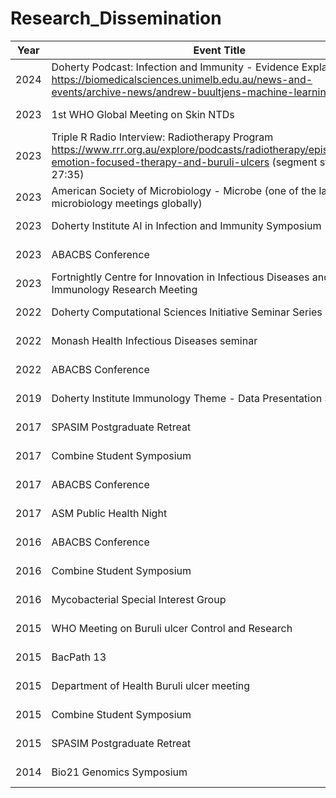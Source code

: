 # Research_Dissemination



| Year | Event Title                                               | Role                 | National/International | Location             |
|------|-----------------------------------------------------------|----------------------|------------------------|----------------------|
| 2024 | Doherty Podcast: Infection and Immunity - Evidence Explained https://biomedicalsciences.unimelb.edu.au/news-and-events/archive-news/andrew-buultjens-machine-learning | 🔴 **Invited interview**   | National               | Melbourne, Australia |
| 2023 | 1st WHO Global Meeting on Skin NTDs                       | Oral presentation    | International          | Geneva, Switzerland  |
| 2023 | Triple R Radio Interview: Radiotherapy Program https://www.rrr.org.au/explore/podcasts/radiotherapy/episodes/6675-emotion-focused-therapy-and-buruli-ulcers (segment starts at 27:35)| 🔴 **Invited interview**    | National               | Melbourne, Australia |
| 2023 | American Society of Microbiology - Microbe (one of the largest microbiology meetings globally) | Oral presentation    | International          | Houston, TX, USA     |
| 2023 | Doherty Institute AI in Infection and Immunity Symposium | 🔴 **Invited presentation** | National               | Melbourne, Australia |
| 2023 | ABACBS Conference                                         | Poster               | National               | Brisbane, Australia  |
| 2023 | Fortnightly Centre for Innovation in Infectious Diseases and Immunology Research Meeting | Invited presentation | National             | Geelong, Australia   |
| 2022 | Doherty Computational Sciences Initiative Seminar Series  | 🔴 **Invited presentation** | National               | Melbourne, Australia |
| 2022 | Monash Health Infectious Diseases seminar                 | 🔴 **Invited presentation** | National               | Melbourne, Australia |
| 2022 | ABACBS Conference                                         | Poster               | National               | Melbourne, Australia |
| 2019 | Doherty Institute Immunology Theme - Data Presentation Series | 🔴 **Invited presentation** | National              | Melbourne, Australia |
| 2017 | SPASIM Postgraduate Retreat                               | Oral presentation    | National               | Lancefield, Australia |
| 2017 | Combine Student Symposium                                 | Oral presentation    | National               | Adelaide, Australia  |
| 2017 | ABACBS Conference                                         | Poster               | National               | Adelaide, Australia  |
| 2017 | ASM Public Health Night                                   | 🔴 **Invited presentation** | National               | Melbourne, Australia |
| 2016 | ABACBS Conference                                         | Oral presentation    | National               | Brisbane, Australia  |
| 2016 | Combine Student Symposium                                 | Poster               | National               | Brisbane, Australia  |
| 2016 | Mycobacterial Special Interest Group                      | 🔴 **Invited presentation** | National               | Melbourne, Australia |
| 2015 | WHO Meeting on Buruli ulcer Control and Research          | Oral presentation    | International          | Geneva, Switzerland  |
| 2015 | BacPath 13                                                | Poster               | National               | San Remo, Australia  |
| 2015 | Department of Health Buruli ulcer meeting                 | 🔴 **Invited presentation** | National               | Melbourne, Australia |
| 2015 | Combine Student Symposium                                 | Poster               | National               | Sydney, Australia    |
| 2015 | SPASIM Postgraduate Retreat                               | Oral presentation    | National               | Lancefield, Australia |
| 2014 | Bio21 Genomics Symposium                                  | Oral presentation    | National               | Melbourne, Australia |

